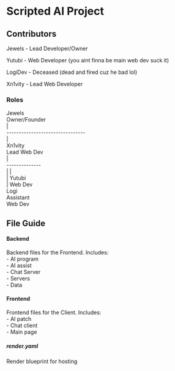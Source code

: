 <h1>Scripted AI Project</h1>


<h2>Contributors</h2>

<p>Jewels - Lead Developer/Owner</p>
<p>Yutubi - Web Developer (you aint finna be main web dev suck it)</p>
<p>LogiDev - Deceased (dead and fired cuz he bad lol)<p>
<p>Xn1vity - Lead Web Developer</p>

<h3>Roles</h3>
<p>
                  Jewels                     <br>
                Owner/Founder                <br>
                     |                       <br>
     --------------------------------        <br>
       |                                     <br>
    Xn1vity                                  <br>
  Lead Web Dev                               <br>
        |                                    <br>
  --------------                             <br>
    |         |                              <br>
    |      Yutubi                            <br>
    |     Web Dev                            <br>
  Logi                                       <br>
  Assistant                                  <br>
  Web Dev                                    <br>
  
</p>


<h2>File Guide</h2>

<h4>Backend</h4>
<p> Backend files for the Frontend. Includes:<br>
- AI program  <br>
- AI assist   <br>
- Chat Server <br>
- Servers     <br>
- Data        <br>
</p>
<h4>Frontend</h4>
<p> Frontend files for the Client. Includes:<br>
- AI patch    <br>
- Chat client <br>
- Main page   <br>
</p>
<h5>render.yaml</h5>
<p>Render blueprint for hosting</p>

